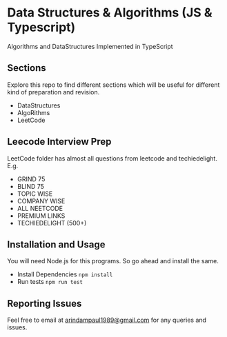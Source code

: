 # Data Structures & Algorithms (JS & Typescript)

Algorithms and DataStructures Implemented in TypeScript

## Sections
Explore this repo to find different sections which will be useful for different kind of preparation and revision. 
* DataStructures
* AlgoRithms
* LeetCode

## Leecode Interview Prep
LeetCode folder has almost all questions from leetcode and techiedelight. E.g.

* GRIND 75
* BLIND 75
* TOPIC WISE
* COMPANY WISE
* ALL NEETCODE
* PREMIUM LINKS
* TECHIEDELIGHT (500+)

## Installation and Usage
You will need Node.js for this programs. So go ahead and install the same. 
* Install Dependencies `npm install`
* Run tests `npm run test`

## Reporting Issues
Feel free to email at arindampaul1989@gmail.com for any queries and issues.
